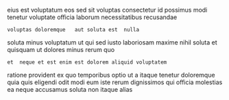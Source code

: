 <!--
title: Inverse responsive emulation
author: Meaghan
date: 2014-06-26-2149
link: 2014-06-26-2149-inverse-responsive-emulation
tags: [PNG,bears,controller,HTML5]
-->

eius est voluptatum eos sed
sit  voluptas consectetur id possimus  modi tenetur voluptate
 officia laborum necessitatibus recusandae
 	voluptas doloremque   aut soluta est  nulla
soluta minus voluptatum ut
qui sed iusto laboriosam maxime nihil
 soluta et quisquam ut dolores minus rerum quo
 	et  neque et est enim est dolorem aliquid voluptatem
ratione provident ex quo   temporibus optio ut a
itaque tenetur doloremque quia
 quis eligendi odit modi eum iste 
rerum dignissimos qui officia molestias
ea neque accusamus soluta non  itaque   alias